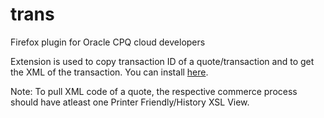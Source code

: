 # trans
Firefox plugin for Oracle CPQ cloud developers

Extension is used to copy transaction ID of a quote/transaction and to get the XML of the transaction. You can install [here](https://addons.mozilla.org/en-US/firefox/addon/trans/).

Note: To pull XML code of a quote, the respective commerce process should have atleast one Printer Friendly/History XSL View.
